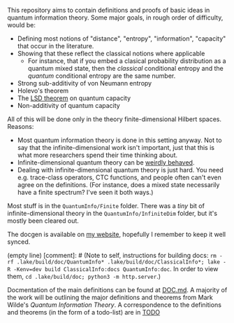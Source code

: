 This repository aims to contain definitions and proofs of basic ideas in quantum information theory. Some major goals, in rough order of difficulty, would be:
 * Defining most notions of "distance", "entropy", "information", "capacity" that occur in the literature.
 * Showing that these reflect the classical notions where applicable
   * For instance, that if you embed a clasical probability distribution as a quantum mixed state, then the _classical_ conditional entropy and the _quantum_ conditional entropy are the same number.
 * Strong sub-additivity of von Neumann entropy
 * Holevo's theorem
 * The [LSD theorem](https://en.wikipedia.org/wiki/Quantum_capacity#Hashing_bound_for_Pauli_channels) on quantum capacity
 * Non-additivity of quantum capacity

All of this will be done only in the theory finite-dimensional Hilbert spaces. Reasons:
* Most quantum information theory is done in this setting anyway. Not to say that the infinite-dimensional work isn't important, just that this is what more researchers spend their time thinking about.
* Infinite-dimensional quantum theory can be [weirdly behaved](https://en.wikipedia.org/wiki/Connes_embedding_problem).
* Dealing with infinite-dimensional quantum theory is just hard. You need e.g. trace-class operators, CTC functions, and people often can't even agree on the definitions. (For instance, does a mixed state necessarily have a finite spectrum? I've seen it both ways.)

Most stuff is in the `QuantumInfo/Finite` folder. There was a _tiny_ bit of infinite-dimensional theory in the `QuantumInfo/InfiniteDim` folder, but it's mostly been cleared out.

The docgen is available on [my website](https://ohaithe.re/Lean-QuantumInfo/QuantumInfo.html), hopefully I remember to keep it well synced.

(empty line)
[comment]: # (Note to self, instructions for building docs: `rm -rf .lake/build/doc/QuantumInfo* .lake/build/doc/ClassicalInfo*; lake -R -Kenv=dev build ClassicalInfo:docs QuantumInfo:doc`. In order to view them, `cd .lake/build/doc; python3 -m http.server`.)

Docmentation of the main definitions can be found at [DOC.md](./DOC.md). A majority of the work will be outlining the major definitions and theorems from Mark Wilde's _Quantum Information Theory_. A correspondence to the definitions and theorems (in the form of a todo-list) are in [TODO](./TODO.md)